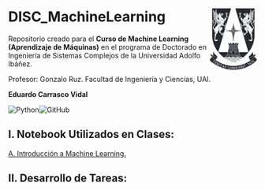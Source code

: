 # DISC_MachineLearning <img src="img/logo.png" align="right" width = "95px"/>
    
Repositorio creado para el **Curso de Machine Learning (Aprendizaje de Máquinas)** en el programa de Doctorado en Ingeniería de Sistemas Complejos de la Universidad Adolfo Ibáñez.

Profesor: Gonzalo Ruz. Facultad de Ingeniería y Ciencias, UAI.

**Eduardo Carrasco Vidal**
 
![Python](https://img.shields.io/badge/python-%2314354C.svg)![GitHub](https://img.shields.io/badge/github-%23121011.svg)

## I. Notebook Utilizados en Clases:
[A. Introducción a Machine Learning.](https://github.com/educarrascov/DISC_MachineLearning/blob/main/Script/1.0.%2001Introduccion.ipynb) 

## II. Desarrollo de Tareas:
